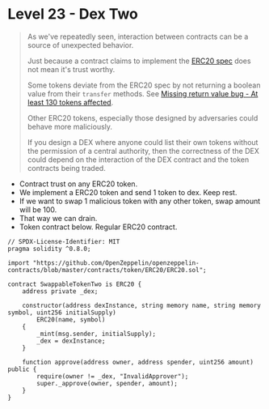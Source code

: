 # Level 23 - Dex Two

> As we've repeatedly seen, interaction between contracts can be a source of unexpected behavior.
> 
> 
> Just because a contract claims to implement the [ERC20 spec](https://eips.ethereum.org/EIPS/eip-20) does not mean it's trust worthy.
> 
> Some tokens deviate from the ERC20 spec by not returning a boolean value from their `transfer` methods. See [Missing return value bug - At least 130 tokens affected](https://medium.com/coinmonks/missing-return-value-bug-at-least-130-tokens-affected-d67bf08521ca).
> 
> Other ERC20 tokens, especially those designed by adversaries could behave more maliciously.
> 
> If you design a DEX where anyone could list their own tokens without the permission of a central authority, then the correctness of the DEX could depend on the interaction of the DEX contract and the token contracts being traded.
> 
- Contract trust on any ERC20 token.
- We implement a ERC20 token and send 1 token to dex. Keep rest.
- If we want to swap 1 malicious token with any other token, swap amount will be 100.
- That way we can drain.
- Token contract below. Regular ERC20 contract.

```solidity
// SPDX-License-Identifier: MIT
pragma solidity ^0.8.0;

import "https://github.com/OpenZeppelin/openzeppelin-contracts/blob/master/contracts/token/ERC20/ERC20.sol";

contract SwappableTokenTwo is ERC20 {
    address private _dex;

    constructor(address dexInstance, string memory name, string memory symbol, uint256 initialSupply)
        ERC20(name, symbol)
    {
        _mint(msg.sender, initialSupply);
        _dex = dexInstance;
    }

    function approve(address owner, address spender, uint256 amount) public {
        require(owner != _dex, "InvalidApprover");
        super._approve(owner, spender, amount);
    }
}

```